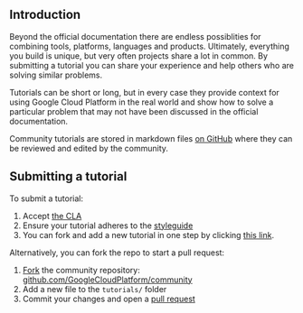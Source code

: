 ## Introduction

Beyond the official documentation there are endless possiblities for combining
tools, platforms, languages and products. Ultimately, everything you build is
unique, but very often projects share a lot in common. By submitting a tutorial
you can share your experience and help others who are solving similar problems.

Tutorials can be short or long, but in every case they provide context for
using Google Cloud Platform in the real world and show how to solve a particular
problem that may not have been discussed in the official documentation.

Community tutorials are stored in markdown files [on GitHub][github] where they
can be reviewed and edited by the community.

## Submitting a tutorial

To submit a tutorial:

1. Accept [the CLA][cla]
1. Ensure your tutorial adheres to the [styleguide][styleguide]
1. You can fork and add a new tutorial in one step by clicking [this link][fork_quick].

Alternatively, you can fork the repo to start a pull request:

1. [Fork][fork_how] the community repository: [github.com/GoogleCloudPlatform/community]()
1. Add a new file to the `tutorials/` folder
1. Commit your changes and open a [pull request][pr]

[github]: https://github.com/GoogleCloudPlatform/community
[cla]: /community/github#contributor_license_agreements
[styleguide]: /community/styleguide
[fork_how]: https://help.github.com/articles/fork-a-repo/
[pr]: https://help.github.com/articles/using-pull-requests/
[fork_quick]: https://github.com/GoogleCloudPlatform/community/new/master/tutorials
